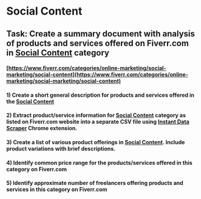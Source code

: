 # Social Content
## Task: Create a summary document with analysis of products and services offered on Fiverr.com in [Social Content](https://www.fiverr.com/categories/online-marketing/social-marketing/social-content) category
#### [https://www.fiverr.com/categories/online-marketing/social-marketing/social-content](https://www.fiverr.com/categories/online-marketing/social-marketing/social-content)
#### 1) Create a short general description for products and services offered in the [Social Content](https://www.fiverr.com/categories/online-marketing/social-marketing/social-content)
#### 2) Extract product/service information for [Social Content](https://www.fiverr.com/categories/online-marketing/social-marketing/social-content) category as listed on Fiverr.com website into a separate CSV file using [Instant Data Scraper](https://chrome.google.com/webstore/detail/instant-data-scraper/ofaokhiedipichpaobibbnahnkdoiiah) Chrome extension.
#### 3) Create a list of various product offerings in [Social Content](https://www.fiverr.com/categories/online-marketing/social-marketing/social-content). Include product variations with brief descriptions.
#### 4) Identify common price range for the products/services offered in this category on Fiverr.com
#### 5) Identify approximate number of freelancers offering products and services in this category on Fiverr.com
